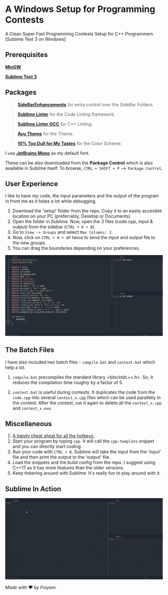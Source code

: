 # A Windows Setup for Programming Contests
A Clean Super Fast Programming Contests Setup for C++ Programmers [Sublime Text 3 on Windows]


## Prerequisites
[**MinGW**](https://sourceforge.net/projects/mingw/files/latest/download "Download Link")

[**Sublime Text 3**](https://www.sublimetext.com/3 "Download Link")

## Packages

> [**SideBarEnhancements**](https://packagecontrol.io/packages/SideBarEnhancements "Download Link") for extra control over the SideBar Folders.

> [**Sublime Linter**](https://packagecontrol.io/packages/SublimeLinter "Download Link") for the Code Linting framework.

> [**Sublime Linter GCC**](https://packagecontrol.io/packages/SublimeLinter-gcc "Download Link") for C++ Linting.

> [**Ayu Theme**](https://packagecontrol.io/packages/ayu "Download Link") for the Theme.

> [**10% Too Dull for My Tastes**](https://packagecontrol.io/packages/10%25%20Too%20Dull%20for%20My%20Tastes%20Color%20Scheme "Download Link") for the Color Scheme.

I use [**JetBrains Mono**](https://www.jetbrains.com/lp/mono/ "Download Link") as my default font.

These can be also downloaded from the **Package Control** which is also available in Sublime itself. To browse, `CTRL + SHIFT + P` --> `Package Control`.

## User Experience
I like to have my code, the input parameters and the output of the program in front me as it helps a lot while debugging.

1. Download the 'setup' folder from the repo. Copy it to an easily accesible location on your PC (preferrably, Desktop or Documents).
2. Open the folder in Sublime. Now, open the 3 files (code.cpp, input & output) from the sidebar (`CTRL + K + B`).
3. Go to `View -> Groups` and select `Max Columns: 2`. 
4. Now, click on `CTRL + K + UP` twice to send the input and output file to the new groups.
5. You can drag the boundaries depending on your preferences.


![Screenshot](/src/ui.png?raw=true "My Setup")


## The Batch Files
I have also included two batch files - `compile.bat` and `contest.bat` which help a lot.

1. `compile.bat` precompiles the standard library <bits/stdc++.h>. So, it reduces the compilation time roughly by a factor of 5.

2. `contest.bat` is useful during contests. It duplicates the code from the `code.cpp` into several `contest_x.cpp` files which can be used parallelly in the contest. After the contest, run it again to delete all the `contest_x.cpp` and `contest_x.exe`.


## Miscellaneous
1. [A handy cheat sheat for all the hotkeys.](https://www.shortcutfoo.com/app/dojos/sublime-text-3-win/cheatsheet "Must Learn")
2. Start your program by typing `cpp`. It will call the `cpp-template` snippet and you can directly start coding.
3. Run your code with `CTRL + B`. Sublime will take the input from the 'input' file and then print the output to the 'output' file.
4. Load the snippets and the build config from the repo. I suggest using C++17 as it has more features than the older versions.
5. Keep tinkering around with Sublime. It's really fun to play around with it.


## Sublime In Action
![Sample Code](/src/ux.gif "Sample Code")


*Made with :heart: by Freyam.*
